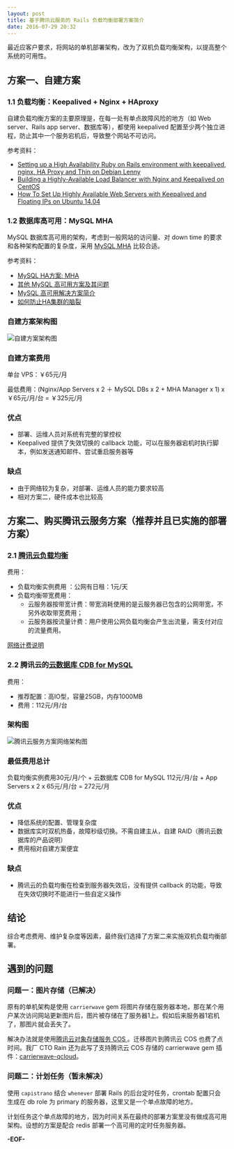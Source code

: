 ```yaml
---
layout: post
title: 基于腾讯云服务的 Rails 负载均衡部署方案简介
date: 2016-07-29 20:32
---
```


最近应客户要求，将网站的单机部署架构，改为了双机负载均衡架构，以提高整个系统的可用性。

## 方案一、自建方案

### 1.1 负载均衡：Keepalived + Nginx + HAproxy

自建负载均衡方案的主要原理是，在每一处有单点故障风险的地方（如 Web server、Rails app server、数据库等），都使用 keepalived 配置至少两个独立进程，防止其中一个服务宕机后，导致整个网站不可访问。

参考资料：

* [Setting up a High Availability Ruby on Rails environment with keepalived, nginx, HA Proxy and Thin on Debian Lenny](https://sleekd.com/general/keepalived_nginx_haproxy_thin_ruby_on_rails/)
* [Building a Highly-Available Load Balancer with Nginx and Keepalived on CentOS
](http://www.tokiwinter.com/building-a-highly-available-load-balancer-with-nginx-and-keepalived-on-centos/)
* [How To Set Up Highly Available Web Servers with Keepalived and Floating IPs on Ubuntu 14.04](https://www.digitalocean.com/community/tutorials/how-to-set-up-highly-available-web-servers-with-keepalived-and-floating-ips-on-ubuntu-14-04)

### 1.2 数据库高可用：MySQL MHA

MySQL 数据库高可用的架构，考虑到一般网站的访问量、对 down time 的要求和各种架构配置的复杂度，采用 [MySQL MHA](https://code.google.com/p/mysql-master-ha/) 比较合适。

参考资料：

* [MySQL HA方案: MHA](http://blog.csdn.net/largetalk/article/details/10006899)
* [其他 MySQL 高可用方案及其问题](https://code.google.com/p/mysql-master-ha/wiki/Other_HA_Solutions)
* [MySQL 高可用解决方案简介](http://zhaqiang.github.io/mysql/high%20availability/2014/01/13/high-availability-solutions-for-mysql/)
* [如何防止HA集群的脑裂](http://blog.chinaunix.net/uid-20726500-id-5473292.html)

### 自建方案架构图

![自建方案架构图](/images/posts/self-build-network-design-chart.jpg)

### 自建方案费用

单台 VPS：￥65元/月

最低费用：(Nginx/App Servers x 2 ＋ MySQL DBs x 2 + MHA Manager x 1) x ￥65元/月/台 = ￥325元/月

### 优点

* 部署、运维人员对系统有完整的掌控权
* Keepalived 提供了失效切换的 callback 功能，可以在服务器宕机时执行脚本，例如发送通知邮件、尝试重启服务器等

### 缺点

* 由于网络较为复杂，对部署、运维人员的能力要求较高
* 相对方案二，硬件成本也比较高

## 方案二、购买腾讯云服务方案（推荐并且已实施的部署方案）

### 2.1 [腾讯云负载均衡](https://www.qcloud.com/doc/product/214/%E6%A6%82%E8%BF%B0)

费用：

* 负载均衡实例费用 ：公网有日租：1元/天
* 负载均衡带宽费用：
  * 云服务器按带宽计费：带宽消耗使用的是云服务器已包含的公网带宽，不另外收取带宽费用；
  * 云服务器按流量计费：用户使用公网负载均衡会产生出流量，需支付对应的流量费用。

[网络计费说明](https://www.qcloud.com/doc/product/213/%E8%B4%AD%E4%B9%B0%E7%BD%91%E7%BB%9C%E5%B8%A6%E5%AE%BD)

### 2.2 腾讯云的[云数据库 CDB for MySQL](https://www.qcloud.com/product/cdb.html)

费用：

* 推荐配置：高IO型，容量25GB，内存1000MB
* 费用：112元/月/台

### 架构图

![腾讯云服务方案网络架构图](/images/posts/qcloud-service-network-design-chart.jpg)

### 最低费用总计

负载均衡实例费用30元/月/个 + 云数据库 CDB for MySQL 112元/月/台 + App Servers x 2 x 65元/月/台 = 272元/月

### 优点

* 降低系统的配置、管理复杂度
* 数据库实时双机热备，故障秒级切换。不需自建主从，自建 RAID（腾讯云数据库的产品说明）
* 费用相对自建方案便宜

### 缺点

* 腾讯云的负载均衡在检查到服务器失效后，没有提供 callback 的功能，导致在失效切换时不能进行一些自定义操作

## 结论

综合考虑费用、维护复杂度等因素，最终我们选择了方案二来实施双机负载均衡部署。

## 遇到的问题

### 问题一：图片存储（已解决）

原有的单机架构是使用 `carrierwave` gem 将图片存储在服务器本地，那在某个用户某次访问网站更新图片后，图片被存储在了服务器1上。假如后来服务器1宕机了，那图片就会丢失了。

解决办法就是使用[腾讯云对象存储服务 COS ](https://www.qcloud.com/product/cos.html)。迁移图片到腾讯云 COS 也费了点时间。我厂 CTO Rain 还为此写了支持腾讯云 COS 存储的 carrierwave gem 插件：[carrierwave-qcloud](https://github.com/rainchen/carrierwave-qcloud)。

### 问题二：计划任务（暂未解决）

使用 `capistrano` 结合 `whenever` 部署 Rails 的后台定时任务，crontab 配置只会生成在 db role 为 primary 的服务器，这里又是一个单点故障的地方。

计划任务这个单点故障的地方，因为时间关系在最终的部署方案里没有做成高可用架构。设想的方案是配合 redis 部署一个高可用的定时任务服务器。

**-EOF-**
